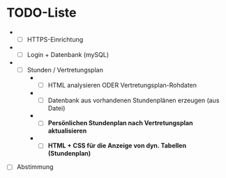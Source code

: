 # TODO-Liste
* - [ ] HTTPS-Einrichtung
* - [ ] Login + Datenbank (mySQL)
* - [ ] Stunden / Vertretungsplan
    * - [ ] HTML analysieren ODER Vertretungsplan-Rohdaten
    * - [ ] Datenbank aus vorhandenen Stundenplänen erzeugen (aus Datei)
    * - [ ]  **Persönlichen Stundenplan nach Vertretungsplan aktualisieren**
    * - [ ] **HTML + CSS für die Anzeige von dyn. Tabellen (Stundenplan)**
- [ ] Abstimmung

